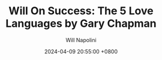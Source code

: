 ---
title: "Will On Success: The 5 Love Languages by Gary Chapman"
author: Will Napolini
date: 2024-04-09 20:55:00 +0800
categories: [Mindset, Book-summaries]
tags:
  [
    the-5-love-languages,
    gary-chapman,
    love-languages,
    communication,
    relationships,
    emotional-connection,
    understanding-partner,
    gift-giving,
    quality-time,
    words-of-affirmation,
    physical-touch,
    marriage,
    dating,
    family-relationships,
    improving-communication,
    emotional-intelligence,
    love-styles,
    relationship-strength,
    healthy-relationships,
    emotional-needs
  ]
image: https://pbs.twimg.com/media/GO17FV2XQAExxHy?format=jpg&name=large
alt: "Will On Success: The 5 Love Languages by Gary Chapman"
fallback:
  - 
  # Replace with the URL of your backup image
  -
  # Replace with the URL of your backup image
---